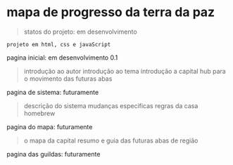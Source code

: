 <h1>mapa de progresso da terra da paz</h1>

> statos do projeto: em desenvolvimento

```
projeto em html, css e javaScript
```

pagina inicial: em desenvolvimento 0.1
> introdução ao autor
> introdução ao tema
> introdução a capital
> hub para o movimento das futuras abas

pagina de sistema: futuramente
> descrição do sistema
> mudanças especificas
> regras da casa
> homebrew

pagina do mapa: futuramente
> o mapa da capital
> resumo e guia das futuras abas de região

pagina das guildas: futuramente
>
